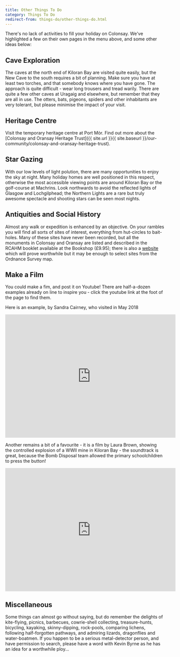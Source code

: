 ```yaml
---
title: Other Things To Do
category: Things To Do
redirect-from: things-do/other-things-do.html
---
```


There's no lack of activities to fill your holiday on Colonsay. We've highlighted a few on their own pages in the menu above, and some other ideas below:

## Cave Exploration

The caves at the north end of Kiloran Bay are visited quite easily, but the New Cave to the south requires a bit of planning. Make sure you have at least two torches, and that somebody knows where you have gone. The approach is quite difficult - wear long trousers and tread warily. There are quite a few other caves at Uragaig and elsewhere, but remember that they are all in use. The otters, bats, pigeons, spiders and other inhabitants are very tolerant, but please minimise the impact of your visit.

## Heritage Centre

Visit the temporary heritage centre at Port Mòr. Find out more about the [Colonsay and Oransay Heritage Trust]({{ site.url }}{{ site.baseurl }}/our-community/colonsay-and-oransay-heritage-trust).

## Star Gazing

With our low levels of light polution, there are many opportunities to enjoy the sky at night. Many holiday homes are well positioned in this respect, otherwise the most accessible viewing points are around Kiloran Bay or the golf-course at Machrins. Look northwards to avoid the reflected lights of Glasgow and Lochgilphead; the Northern Lights are a rare but truly awesome spectacle and shooting stars can be seen most nights.

## Antiquities and Social History

Almost any walk or expedition is enhanced by an objective. On your rambles you will find all sorts of sites of interest, everything from hut-circles to bait-holes. Many of these sites have never been recorded, but all the monuments in Colonsay and Oransay are listed and described in the RCAHM booklet available at the Bookshop (£9.95); there is also a [website](https://canmore.org.uk/search/site?SIMPLE_KEYWORD=colonsay) which will prove worthwhile but it may be enough to select sites from the Ordnance Survey map.

## Make a Film

You could make a fim, and post it on Youtube! There are half-a-dozen examples already on line to inspire you - click the youtube link at the foot of the page to find them.

Here is an example, by Sandra Cairney, who visited in May 2018

<iframe class="media-youtube-player" width="540" height="390" title="Colonsay 25-27 May 2018" src="https://www.youtube.com/embed/2UwbktBBEaI?wmode=opaque&controls=&rel=0" name="Colonsay 25-27 May 2018" frameborder="0" allowfullscreen>Video of Colonsay 25-27 May 2018</iframe>

Another remains a bit of a favourite - it is a film by Laura Brown, showing the controlled explosion of a WWII mine in Kiloran Bay - the soundtrack is great, because the Bomb Disposal team allowed the primary schoolchildren to press the button!

<iframe class="media-youtube-player" width="540" height="390" title="kiloran blast" src="https://www.youtube.com/embed/Xc1I3tGrHVE?wmode=opaque&controls=&rel=0" name="kiloran blast" frameborder="0" allowfullscreen>Video of kiloran blast</iframe>

## Miscellaneous

Some things can almost go without saying, but do remember the delights of kite-flying, picnics, barbecues, cowrie-shell collecting, treasure-hunts, bicycling, kayaking, skinny-dipping, rock-pools, comparing lichens, following half-forgotten pathways, and admiring lizards, dragonflies and water-boatmen. If you happen to be a serious metal-detector person, and have permission to search, please have a word with Kevin Byrne as he has an idea for a worthwhile ploy...
